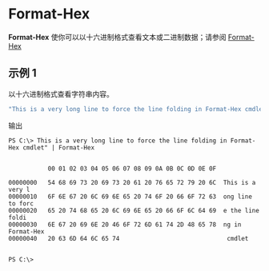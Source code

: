 # <a name="format-hex"></a>Format-Hex
**Format-Hex** 使你可以以十六进制格式查看文本或二进制数据；请参阅 [Format-Hex](https://msdn.microsoft.com/en-us/powershell/reference/5.1/microsoft.powershell.utility/format-hex)

## <a name="example-1"></a>示例 1
以十六进制格式查看字符串内容。

```PowerShell
"This is a very long line to force the line folding in Format-Hex cmdlet" | Format-Hex
```

输出
```
PS C:\> This is a very long line to force the line folding in Format-Hex cmdlet" | Format-Hex


           00 01 02 03 04 05 06 07 08 09 0A 0B 0C 0D 0E 0F

00000000   54 68 69 73 20 69 73 20 61 20 76 65 72 79 20 6C  This is a very l
00000010   6F 6E 67 20 6C 69 6E 65 20 74 6F 20 66 6F 72 63  ong line to forc
00000020   65 20 74 68 65 20 6C 69 6E 65 20 66 6F 6C 64 69  e the line foldi
00000030   6E 67 20 69 6E 20 46 6F 72 6D 61 74 2D 48 65 78  ng in Format-Hex
00000040   20 63 6D 64 6C 65 74                              cmdlet         


PS C:\>
```
